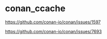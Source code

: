 # conan_ccache

https://github.com/conan-io/conan/issues/1597

https://github.com/conan-io/conan/issues/7693